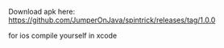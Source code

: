 Download apk here: https://github.com/JumperOnJava/spintrick/releases/tag/1.0.0

for ios compile yourself in xcode
